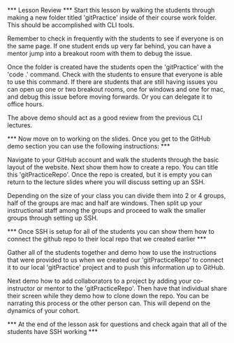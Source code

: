 *** Lesson Review ***
Start this lesson by walking the students through making a new folder titled 'gitPractice' inside of their course work folder.  This should be accomplished with CLI tools. 

Remember to check in frequently with the students to see if everyone is on the same page.  If one student ends up very far behind, you can have a mentor jump into a breakout room with them to debug the issue.  

Once the folder is created have the students open the 'gitPractice' with the 'code .' command.  Check with the students to ensure that everyone is able to use this command.  If there are students that are still having issues you can open up one or two breakout rooms, one for windows and one for mac, and debug this issue before moving forwards.  Or you can delegate it to office hours. 

The above demo should act as a good review from the previous CLI lectures. 


*** Now move on to working on the slides. Once you get to the GitHub demo section you can use the following instructions: *** 

Navigate to your GitHub account and walk the students through the basic layout of the website.  Next show them how to create a repo.  You can title this 'gitPracticeRepo'.  Once the repo is created, but it is empty you can return to the lecture slides where you will discuss setting up an SSH. 

Depending on the size of your class you can divide them into 2 or 4 groups, half of the groups are mac and half are windows.  Then split up your instructional staff among the groups and proceed to walk the smaller groups through setting up SSH.  

*** Once SSH is setup for all of the students you can show them how to connect the github repo to their local repo that we created earlier ***

Gather all of the students together and demo how to use the instructions that were provided to us when we created our 'gitPracticeRepo' to connect it to our local 'gitPractice' project and to push this information up to GitHub. 

Next demo how to add collaborators to a project by adding your co-instructor or mentor to the 'gitPracticeRepo'.  Then have that individual share their screen while they demo how to clone down the repo.  You can be narrating this process or the other person can. This will depend on the dynamics of your cohort. 


*** At the end of the lesson ask for questions and check again that all of the students have SSH working ***
